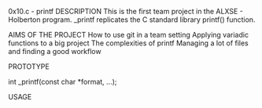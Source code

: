 0x10.c - printf
DESCRIPTION
This is the first team project in the ALXSE - Holberton program.
_printf replicates the C standard library printf() function.

AIMS OF THE PROJECT
<cr>
How to use git in a team setting
<cr>
Applying variadic functions to a big project
<cr>
The complexities of printf
<cr>
Managing a lot of files and finding a good workflow

PROTOTYPE

int _printf(const char *format, ...);

USAGE
